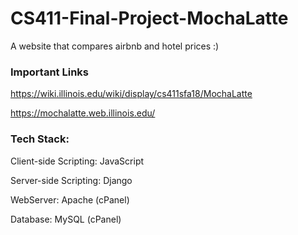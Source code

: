 # CS411-Final-Project-MochaLatte
A website that compares airbnb and hotel prices :)

### Important Links

https://wiki.illinois.edu/wiki/display/cs411sfa18/MochaLatte

https://mochalatte.web.illinois.edu/


### Tech Stack:

Client-side Scripting: JavaScript

Server-side Scripting: Django

WebServer: Apache (cPanel)

Database: MySQL (cPanel)

